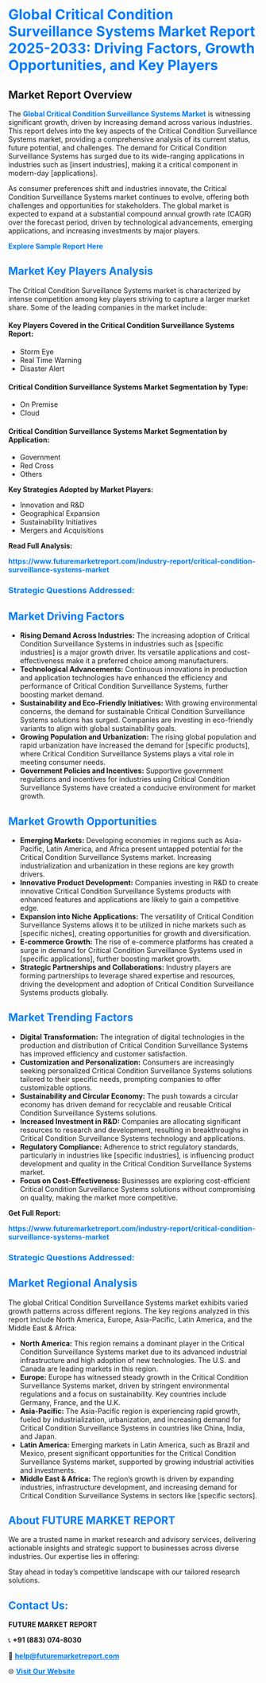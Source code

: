 <h1 style="color: #007BFF;">Global Critical Condition Surveillance Systems Market Report 2025-2033: Driving Factors, Growth Opportunities, and Key Players</h1>

<section id="overview">
<h2>Market Report Overview</h2>
<p>The <a href="https://www.futuremarketreport.com/industry-report/critical-condition-surveillance-systems-market" style="color: #007BFF; text-decoration: none;"><strong>Global Critical Condition Surveillance Systems Market</strong></a> is witnessing significant growth, driven by increasing demand across various industries. This report delves into the key aspects of the Critical Condition Surveillance Systems market, providing a comprehensive analysis of its current status, future potential, and challenges. The demand for Critical Condition Surveillance Systems has surged due to its wide-ranging applications in industries such as [insert industries], making it a critical component in modern-day [applications].</p>
<p>As consumer preferences shift and industries innovate, the Critical Condition Surveillance Systems market continues to evolve, offering both challenges and opportunities for stakeholders. The global market is expected to expand at a substantial compound annual growth rate (CAGR) over the forecast period, driven by technological advancements, emerging applications, and increasing investments by major players.</p>
</section>

<section id="overview">
<p><a href="https://www.futuremarketreport.com/request-sample/reportId=34319" style="color: #007BFF; text-decoration: none;"><strong>Explore Sample Report Here</strong></a></p>
</section>

<section id="key-players">
<h2 style="color: #007BFF;">Market Key Players Analysis</h2>
<p>The Critical Condition Surveillance Systems market is characterized by intense competition among key players striving to capture a larger market share. Some of the leading companies in the market include:</p>
<h4>Key Players Covered in the Critical Condition Surveillance Systems Report:</h4>
<ul><li>Storm Eye</li><li>Real Time Warning</li><li>Disaster Alert</li></ul>
<h4>Critical Condition Surveillance Systems Market Segmentation by Type:</h4>
<ul><li>On Premise</li><li>Cloud</li></ul>

<h4>Critical Condition Surveillance Systems Market Segmentation by Application:</h4>
<ul><li>Government</li><li>Red Cross</li><li>Others</li></ul>
<p><strong>Key Strategies Adopted by Market Players:</strong></p>
<ul>
<li>Innovation and R&D</li>
<li>Geographical Expansion</li>
<li>Sustainability Initiatives</li>
<li>Mergers and Acquisitions</li>
</ul>
</section>

<section>
<p><strong>Read Full Analysis: </strong></p><a href="https://www.futuremarketreport.com/industry-report/critical-condition-surveillance-systems-market" style="color: #007BFF; text-decoration: none;"><strong>https://www.futuremarketreport.com/industry-report/critical-condition-surveillance-systems-market</strong></a>
<h3 style="color: #007BFF;">Strategic Questions Addressed:</h3>
</section>

<section id="driving-factors">
<h2 style="color: #007BFF;">Market Driving Factors</h2>
<ul>
<li><strong>Rising Demand Across Industries:</strong> The increasing adoption of Critical Condition Surveillance Systems in industries such as [specific industries] is a major growth driver. Its versatile applications and cost-effectiveness make it a preferred choice among manufacturers.</li>
<li><strong>Technological Advancements:</strong> Continuous innovations in production and application technologies have enhanced the efficiency and performance of Critical Condition Surveillance Systems, further boosting market demand.</li>
<li><strong>Sustainability and Eco-Friendly Initiatives:</strong> With growing environmental concerns, the demand for sustainable Critical Condition Surveillance Systems solutions has surged. Companies are investing in eco-friendly variants to align with global sustainability goals.</li>
<li><strong>Growing Population and Urbanization:</strong> The rising global population and rapid urbanization have increased the demand for [specific products], where Critical Condition Surveillance Systems plays a vital role in meeting consumer needs.</li>
<li><strong>Government Policies and Incentives:</strong> Supportive government regulations and incentives for industries using Critical Condition Surveillance Systems have created a conducive environment for market growth.</li>
</ul>
</section>

<section id="growth-opportunities">
<h2 style="color: #007BFF;">Market Growth Opportunities</h2>
<ul>
<li><strong>Emerging Markets:</strong> Developing economies in regions such as Asia-Pacific, Latin America, and Africa present untapped potential for the Critical Condition Surveillance Systems market. Increasing industrialization and urbanization in these regions are key growth drivers.</li>
<li><strong>Innovative Product Development:</strong> Companies investing in R&D to create innovative Critical Condition Surveillance Systems products with enhanced features and applications are likely to gain a competitive edge.</li>
<li><strong>Expansion into Niche Applications:</strong> The versatility of Critical Condition Surveillance Systems allows it to be utilized in niche markets such as [specific niches], creating opportunities for growth and diversification.</li>
<li><strong>E-commerce Growth:</strong> The rise of e-commerce platforms has created a surge in demand for Critical Condition Surveillance Systems used in [specific applications], further boosting market growth.</li>
<li><strong>Strategic Partnerships and Collaborations:</strong> Industry players are forming partnerships to leverage shared expertise and resources, driving the development and adoption of Critical Condition Surveillance Systems products globally.</li>
</ul>
</section>

<section id="trending-factors">
<h2 style="color: #007BFF;">Market Trending Factors</h2>
<ul>
<li><strong>Digital Transformation:</strong> The integration of digital technologies in the production and distribution of Critical Condition Surveillance Systems has improved efficiency and customer satisfaction.</li>
<li><strong>Customization and Personalization:</strong> Consumers are increasingly seeking personalized Critical Condition Surveillance Systems solutions tailored to their specific needs, prompting companies to offer customizable options.</li>
<li><strong>Sustainability and Circular Economy:</strong> The push towards a circular economy has driven demand for recyclable and reusable Critical Condition Surveillance Systems solutions.</li>
<li><strong>Increased Investment in R&D:</strong> Companies are allocating significant resources to research and development, resulting in breakthroughs in Critical Condition Surveillance Systems technology and applications.</li>
<li><strong>Regulatory Compliance:</strong> Adherence to strict regulatory standards, particularly in industries like [specific industries], is influencing product development and quality in the Critical Condition Surveillance Systems market.</li>
<li><strong>Focus on Cost-Effectiveness:</strong> Businesses are exploring cost-efficient Critical Condition Surveillance Systems solutions without compromising on quality, making the market more competitive.</li>
</ul>
</section>

<section>
<p><strong>Get Full Report: </strong></p><a href="https://www.futuremarketreport.com/industry-report/critical-condition-surveillance-systems-market" style="color: #007BFF; text-decoration: none;"><strong>https://www.futuremarketreport.com/industry-report/critical-condition-surveillance-systems-market</strong></a>
<h3 style="color: #007BFF;">Strategic Questions Addressed:</h3>
</section>


<section id="regional-analysis">
<h2 style="color: #007BFF;">Market Regional Analysis</h2>
<p>The global Critical Condition Surveillance Systems market exhibits varied growth patterns across different regions. The key regions analyzed in this report include North America, Europe, Asia-Pacific, Latin America, and the Middle East & Africa:</p>
<ul>
<li><strong>North America:</strong> This region remains a dominant player in the Critical Condition Surveillance Systems market due to its advanced industrial infrastructure and high adoption of new technologies. The U.S. and Canada are leading markets in this region.</li>
<li><strong>Europe:</strong> Europe has witnessed steady growth in the Critical Condition Surveillance Systems market, driven by stringent environmental regulations and a focus on sustainability. Key countries include Germany, France, and the U.K.</li>
<li><strong>Asia-Pacific:</strong> The Asia-Pacific region is experiencing rapid growth, fueled by industrialization, urbanization, and increasing demand for Critical Condition Surveillance Systems in countries like China, India, and Japan.</li>
<li><strong>Latin America:</strong> Emerging markets in Latin America, such as Brazil and Mexico, present significant opportunities for the Critical Condition Surveillance Systems market, supported by growing industrial activities and investments.</li>
<li><strong>Middle East & Africa:</strong> The region’s growth is driven by expanding industries, infrastructure development, and increasing demand for Critical Condition Surveillance Systems in sectors like [specific sectors].</li>
</ul>
</section>

<footer>
<h2 style="color: #007BFF;">About FUTURE MARKET REPORT</h2>
<p>We are a trusted name in market research and advisory services, delivering actionable insights and strategic support to businesses across diverse industries. Our expertise lies in offering:</p>

<p>Stay ahead in today’s competitive landscape with our tailored research solutions.</p>

<h2 style="color: #007BFF;">Contact Us:</h2>
<p><strong>FUTURE MARKET REPORT</strong></p>
<p>📞 <strong>+91 (883) 074-8030</strong></p>
<p>📧 <strong><a href="mailto:help@futuremarketreport.com" style="color: #007BFF;">help@futuremarketreport.com</a></strong></p>
<p>🌐 <strong><a href="https://www.futuremarketreport.com/" style="color: #007BFF;">Visit Our Website</a></strong></p>
</footer>